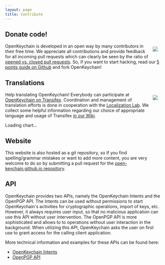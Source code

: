 ```yaml
---
layout: page
title: Contribute
---
```


##  Donate code!

<a href="https://github.com/open-keychain/open-keychain"><img style="float: right; padding: 10px;" src="{{ site.url }}/public/images/github.png" /></a>

OpenKeychain is developed in an open way by many contributors in their free time.
We appreciate all contributions and provide feedback for all incoming pull requests which can clearly be seen by the ratio of [opened vs. closed pull requests](https://github.com/open-keychain/open-keychain/pulls).
So, if you want to start hacking, read our [5 points guide on Github](https://github.com/open-keychain/open-keychain#how-to-help-the-project) and fork OpenKeychain!

## Translations

<a href="https://www.transifex.com/otf/open-keychain/"><img style="float: right; padding: 10px;" src="{{ site.url }}/public/images/localizationlab.png" /></a>

Help translating OpenKeychain! Everybody can participate at [OpenKeychain on Transifex](https://www.transifex.com/otf/open-keychain/).
Coordination and management of translation efforts is done in cooperation with the [Localization Lab](http://www.localizationlab.org/).
We collect some helpful information regarding our choice of appropriate language and usage of Transifex [in our Wiki](https://github.com/open-keychain/open-keychain/wiki/Language-Conventions).

<script type="text/javascript" src="https://www.google.com/jsapi"></script>
<script type="text/javascript" src="https://www.transifex.com/_/charts/js/otf/open-keychain/inc_js/strings/"></script>
<div id="txchart-open-keychain-strings">Loading chart...</div>

## Website

This website is also hosted as a git repository, so if you find spelling/grammar mistakes or want to add more content, you are very welcome to do so by submitting a pull request for the [open-keychain.github.io repository](https://github.com/open-keychain/open-keychain.github.io).

## API

OpenKeychain provides two APIs, namely the OpenKeychain Intents and the OpenPGP API. The Intents can be used without permissions to start OpenKeychain's activities for cryptographic operations, import of keys, etc. However, it always requires user input, so that no malicious application can use this API without user intervention.
The OpenPGP API is more sophisticated and allows to to operations without user interaction in the background. When utilizing this API, OpenKeychain asks the user on first use to grant access for the calling client application.

More technical information and examples for these APIs can be found here:

  * [OpenKeychain Intents](https://github.com/open-keychain/openkeychain-intents)
  * [OpenPGP API](https://github.com/open-keychain/openpgp-api)
